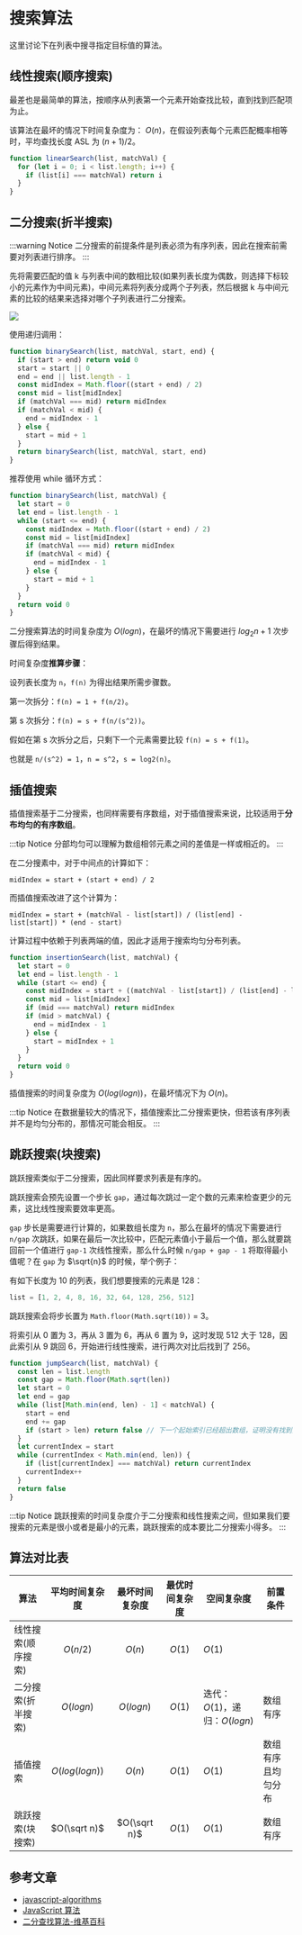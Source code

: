 # 搜索算法

这里讨论下在列表中搜寻指定目标值的算法。

## 线性搜索(顺序搜索)

最差也是最简单的算法，按顺序从列表第一个元素开始查找比较，直到找到匹配项为止。

该算法在最坏的情况下时间复杂度为： $O(n)$，在假设列表每个元素匹配概率相等时，平均查找长度 ASL 为 $(n+1)/2$。

```javascript
function linearSearch(list, matchVal) {
  for (let i = 0; i < list.length; i++) {
    if (list[i] === matchVal) return i
  }
}
```

## 二分搜索(折半搜索)

:::warning Notice
二分搜索的前提条件是列表必须为有序列表，因此在搜索前需要对列表进行排序。
:::

先将需要匹配的值 k 与列表中间的数相比较(如果列表长度为偶数，则选择下标较小的元素作为中间元素)，中间元素将列表分成两个子列表，然后根据 k 与中间元素的比较的结果来选择对哪个子列表进行二分搜索。

<a data-fancybox title="" href="http://picstore.lliiooiill.cn/Binary_search_into_array.png">![](http://picstore.lliiooiill.cn/Binary_search_into_array.png)</a>

使用递归调用：

```javascript
function binarySearch(list, matchVal, start, end) {
  if (start > end) return void 0
  start = start || 0
  end = end || list.length - 1
  const midIndex = Math.floor((start + end) / 2)
  const mid = list[midIndex]
  if (matchVal === mid) return midIndex
  if (matchVal < mid) {
    end = midIndex - 1
  } else {
    start = mid + 1
  }
  return binarySearch(list, matchVal, start, end)
}
```

推荐使用 while 循环方式：

```javascript
function binarySearch(list, matchVal) {
  let start = 0
  let end = list.length - 1
  while (start <= end) {
    const midIndex = Math.floor((start + end) / 2)
    const mid = list[midIndex]
    if (matchVal === mid) return midIndex
    if (matchVal < mid) {
      end = midIndex - 1
    } else {
      start = mid + 1
    }
  }
  return void 0
}
```

二分搜索算法的时间复杂度为 $O(log n)$，在最坏的情况下需要进行 $log_2 n + 1$ 次步骤后得到结果。

时间复杂度**推算步骤**：

设列表长度为 `n`，`f(n)` 为得出结果所需步骤数。

第一次拆分：`f(n) = 1 + f(n/2)`。

第 s 次拆分：`f(n) = s + f(n/(s^2))`。

假如在第 s 次拆分之后，只剩下一个元素需要比较 `f(n) = s + f(1)`。

也就是 `n/(s^2) = 1`，`n = s^2`，`s = log2(n)`。

## 插值搜索

插值搜索基于二分搜索，也同样需要有序数组，对于插值搜索来说，比较适用于**分布均匀的有序数组**。

:::tip Notice
分部均匀可以理解为数组相邻元素之间的差值是一样或相近的。
:::

在二分搜素中，对于中间点的计算如下：

`midIndex = start + (start + end) / 2`

而插值搜索改进了这个计算为：

`midIndex = start + (matchVal - list[start]) / (list[end] - list[start]) * (end - start)`

计算过程中依赖于列表两端的值，因此才适用于搜索均匀分布列表。

```javascript
function insertionSearch(list, matchVal) {
  let start = 0
  let end = list.length - 1
  while (start <= end) {
    const midIndex = start + ((matchVal - list[start]) / (list[end] - list[start])) * (end - start)
    const mid = list[midIndex]
    if (mid === matchVal) return midIndex
    if (mid > matchVal) {
      end = midIndex - 1
    } else {
      start = midIndex + 1
    }
  }
  return void 0
}
```

插值搜索的时间复杂度为 $O(log(log n))$，在最坏情况下为 $O(n)$。

:::tip Notice
在数据量较大的情况下，插值搜索比二分搜索更快，但若该有序列表并不是均匀分布的，那情况可能会相反。
:::

## 跳跃搜索(块搜索)

跳跃搜索类似于二分搜索，因此同样要求列表是有序的。

跳跃搜索会预先设置一个步长 `gap`，通过每次跳过一定个数的元素来检查更少的元素，这比线性搜索要效率更高。

`gap` 步长是需要进行计算的，如果数组长度为 `n`，那么在最坏的情况下需要进行 `n/gap` 次跳跃，如果在最后一次比较中，匹配元素值小于最后一个值，那么就要跳回前一个值进行 `gap-1` 次线性搜索，那么什么时候 `n/gap + gap - 1` 将取得最小值呢？在 `gap` 为 $\sqrt{n}$ 的时候，举个例子：

有如下长度为 10 的列表，我们想要搜索的元素是 128：

```javascript
list = [1, 2, 4, 8, 16, 32, 64, 128, 256, 512]
```

跳跃搜索会将步长置为 `Math.floor(Math.sqrt(10))` = 3。

将索引从 0 置为 3，再从 3 置为 6，再从 6 置为 9，这时发现 512 大于 128，因此索引从 9 跳回 6，开始进行线性搜索，进行两次对比后找到了 256。

```javascript
function jumpSearch(list, matchVal) {
  const len = list.length
  const gap = Math.floor(Math.sqrt(len))
  let start = 0
  let end = gap
  while (list[Math.min(end, len) - 1] < matchVal) {
    start = end
    end += gap
    if (start > len) return false // 下一个起始索引已经超出数组，证明没有找到元素
  }
  let currentIndex = start
  while (currentIndex < Math.min(end, len)) {
    if (list[currentIndex] === matchVal) return currentIndex
    currentIndex++
  }
  return false
}
```

:::tip Notice
跳跃搜索的时间复杂度介于二分搜索和线性搜索之间，但如果我们要搜索的元素是很小或者是最小的元素，跳跃搜索的成本要比二分搜索小得多。
:::

## 算法对比表

| 算法               | 平均时间复杂度  | 最坏时间复杂度 | 最优时间复杂度 | 空间复杂度                     | 前置条件           |
| ------------------ | :-------------: | :------------: | :------------: | ------------------------------ | ------------------ |
| 线性搜索(顺序搜索) |    $O(n/2)$     |     $O(n)$     |     $O(1)$     | $O(1)$                         |
| 二分搜索(折半搜索) |   $O(log n)$    |   $O(log n)$   |     $O(1)$     | 迭代：$O(1)$，递归：$O(log n)$ | 数组有序           |
| 插值搜索           | $O(log(log n))$ |     $O(n)$     |     $O(1)$     | $O(1)$                         | 数组有序且均匀分布 |
| 跳跃搜索(块搜索)   |  $O(\sqrt n)$   |  $O(\sqrt n)$  |     $O(1)$     | $O(1)$                         | 数组有序           |

## 参考文章

- [javascript-algorithms](https://github.com/trekhleb/javascript-algorithms/blob/master/README.zh-CN.md)
- [JavaScript 算法](https://www.imyangyong.com/javascript-algorithms/theme/search/jump-search.html)
- [二分查找算法-维基百科](https://zh.wikipedia.org/wiki/%E4%BA%8C%E5%88%86%E6%90%9C%E5%B0%8B%E6%BC%94%E7%AE%97%E6%B3%95)
